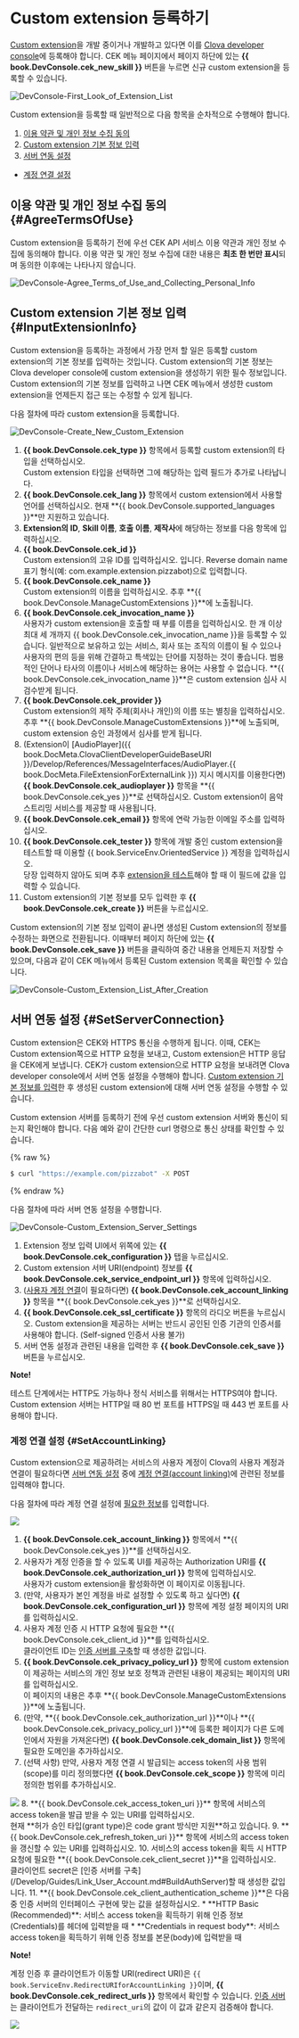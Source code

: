 <!-- Note! This content includes shared parts. Therefore, when you update this, you should beware of synchronization. -->

# Custom extension 등록하기
[Custom extension](/Develop/Guides/Build_Custom_Extension.md)을 개발 중이거나 개발하고 있다면 이를 [Clova developer console](/DevConsole/ClovaDevConsole_Overview.md)에 등록해야 합니다. CEK 메뉴 페이지에서 페이지 하단에 있는 **{{ book.DevConsole.cek_new_skill }}** 버튼을 누르면 신규 custom extension을 등록할 수 있습니다.

![DevConsole-First_Look_of_Extension_List](/DevConsole/Assets/Images/DevConsole-First_Look_of_Extension_List.png)

Custom extension을 등록할 때 일반적으로 다음 항목을 순차적으로 수행해야 합니다.

1. [이용 약관 및 개인 정보 수집 동의](#AgreeTermsOfUse)
2. [Custom extension 기본 정보 입력](#InputExtensionInfo)
3. [서버 연동 설정](#SetServerConnection)
  * [계정 연결 설정](#SetAccountLinking)

<!-- Start of the shared content: AgreeTermsOfUse -->

## 이용 약관 및 개인 정보 수집 동의 {#AgreeTermsOfUse}

Custom extension을 등록하기 전에 우선 CEK API 서비스 이용 약관과 개인 정보 수집에 동의해야 합니다. 이용 약관 및 개인 정보 수집에 대한 내용은 **최초 한 번만 표시**되며 동의한 이후에는 나타나지 않습니다.

![DevConsole-Agree_Terms_of_Use_and_Collecting_Personal_Info](/DevConsole/Assets/Images/DevConsole-Agree_Terms_of_Use_and_Collecting_Personal_Info.png)

<!-- End of the shared content -->

## Custom extension 기본 정보 입력 {#InputExtensionInfo}

Custom extension을 등록하는 과정에서 가장 먼저 할 일은 등록할 custom extension의 기본 정보를 입력하는 것입니다. Custom extension의 기본 정보는 Clova developer console에 custom extension을 생성하기 위한 필수 정보입니다. Custom extension의 기본 정보를 입력하고 나면 CEK 메뉴에서 생성한 custom extension을 언제든지 접근 또는 수정할 수 있게 됩니다.

다음 절차에 따라 custom extension을 등록합니다.

![DevConsole-Create_New_Custom_Extension](/DevConsole/Assets/Images/DevConsole-Create_New_Custom_Extension.png)

1. **{{ book.DevConsole.cek_type }}** 항목에서 등록할 custom extension의 타입을 선택하십시오.<br />
  Custom extension 타입을 선택하면 그에 해당하는 입력 필드가 추가로 나타납니다.
2. **{{ book.DevConsole.cek_lang }}** 항목에서 custom extension에서 사용할 언어를 선택하십시오. 현재 **{{ book.DevConsole.supported_languages }}**만 지원하고 있습니다.
3. **Extension의 ID**, **Skill 이름**, **호출 이름**, **제작사**에 해당하는 정보를 다음 항목에 입력하십시오.
  1. **{{ book.DevConsole.cek_id }}**<br />
    Custom extension의 고유 ID를 입력하십시오. 입니다. Reverse domain name 표기 형식(예: com.example.extension.pizzabot)으로 입력합니다.
  2. **{{ book.DevConsole.cek_name }}**<br />
    Custom extension의 이름을 입력하십시오. 추후 **{{ book.DevConsole.ManageCustomExtensions }}**에 노출됩니다.
  3. **{{ book.DevConsole.cek_invocation_name }}**<br />
    사용자가 custom extension을 호출할 때 부를 이름을 입력하십시오. 한 개 이상 최대 세 개까지 {{ book.DevConsole.cek_invocation_name }}을 등록할 수 있습니다. 일반적으로 보유하고 있는 서비스, 회사 또는 조직의 이름이 될 수 있으나 사용자의 편의 등을 위해 간결하고 특색있는 단어를 지정하는 것이 좋습니다. 범용적인 단어나 타사의 이름이나 서비스에 해당하는 용어는 사용할 수 없습니다. **{{ book.DevConsole.cek_invocation_name }}**은 custom extension 심사 시 검수받게 됩니다.
  4. **{{ book.DevConsole.cek_provider }}**<br />
    Custom extension의 제작 주체(회사나 개인)의 이름 또는 별칭을 입력하십시오. 추후 **{{ book.DevConsole.ManageCustomExtensions }}**에 노출되며, custom extension 승인 과정에서 심사를 받게 됩니다.
4. (Extension이 [AudioPlayer]({{ book.DocMeta.ClovaClientDeveloperGuideBaseURI }}/Develop/References/MessageInterfaces/AudioPlayer.{{ book.DocMeta.FileExtensionForExternalLink }}) 지시 메시지를 이용한다면) **{{ book.DevConsole.cek_audioplayer }}** 항목을 **{{ book.DevConsole.cek_yes }}**로 선택하십시오. Custom extension이 음악 스트리밍 서비스를 제공할 때 사용됩니다.
5. **{{ book.DevConsole.cek_email }}** 항목에 연락 가능한 이메일 주소를 입력하십시오.
6. **{{ book.DevConsole.cek_tester }}** 항목에 개발 중인 custom extension을 테스트할 때 이용할 {{ book.ServiceEnv.OrientedService }} 계정을 입력하십시오.<br />
  당장 입력하지 않아도 되며 추후 [extension을 테스트](/DevConsole/Guides/Test_Custom_Extension.md)해야 할 때 이 필드에 값을 입력할 수 있습니다.
7. Custom extension의 기본 정보를 모두 입력한 후 **{{ book.DevConsole.cek_create }}** 버튼을 누르십시오.

Custom extension의 기본 정보 입력이 끝나면 생성된 Custom extension의 정보를 수정하는 화면으로 전환됩니다. 이때부터 페이지 하단에 있는 **{{ book.DevConsole.cek_save }}** 버튼을 클릭하여 중간 내용을 언제든지 저장할 수 있으며, 다음과 같이 CEK 메뉴에서 등록된 Custom extension 목록을 확인할 수 있습니다.

![DevConsole-Custom_Extension_List_After_Creation](/DevConsole/Assets/Images/DevConsole-Custom_Extension_List_After_Creation.png)

## 서버 연동 설정 {#SetServerConnection}

Custom extension은 CEK와 HTTPS 통신을 수행하게 됩니다. 이때, CEK는 Custom extension쪽으로 HTTP 요청을 보내고, Custom extension은 HTTP 응답을 CEK에게 보냅니다. CEK가 custom extension으로 HTTP 요청을 보내려면 Clova developer console에서 서버 연동 설정을 수행해야 합니다. [Custom extension 기본 정보를 입력](#InputExtensionInfo)한 후 생성된 custom extension에 대해 서버 연동 설정을 수행할 수 있습니다.

Custom extension 서버를 등록하기 전에 우선 custom extension 서버와 통신이 되는지 확인해야 합니다. 다음 예와 같이 간단한 curl 명령으로 통신 상태를 확인할 수 있습니다.

{% raw %}
```bash
$ curl "https://example.com/pizzabot" -X POST
```
{% endraw %}

다음 절차에 따라 서버 연동 설정을 수행합니다.

![DevConsole-Custom_Extension_Server_Settings](/DevConsole/Assets/Images/DevConsole-Custom_Extension_Server_Settings.png)

1. Extension 정보 입력 UI에서 위쪽에 있는 **{{ book.DevConsole.cek_configuration }}** 탭을 누르십시오.
2. Custom extension 서버 URI(endpoint) 정보를 **{{ book.DevConsole.cek_service_endpoint_url }}** 항목에 입력하십시오.
3. ([사용자 계정 연결](#SetAccountLinking)이 필요하다면) **{{ book.DevConsole.cek_account_linking }}** 항목을 **{{ book.DevConsole.cek_yes }}**로 선택하십시오.
4. **{{ book.DevConsole.cek_ssl_certificate }}** 항목의 라디오 버튼을 누르십시오. Custom extension을 제공하는 서버는 반드시 공인된 인증 기관의 인증서를 사용해야 합니다. (Self-signed 인증서 사용 불가)
5. 서버 연동 설정과 관련된 내용을 입력한 후 **{{ book.DevConsole.cek_save }}** 버튼을 누르십시오.

<div class="note">
  <p><strong>Note!</strong></p>
  <p>테스트 단계에서는 HTTP도 가능하나 정식 서비스를 위해서는 HTTPS여야 합니다. Custom extension 서버는 HTTP일 때 80 번 포트를 HTTPS일 때 443 번 포트를 사용해야 합니다.</p>
</div>

### 계정 연결 설정 {#SetAccountLinking}

Custom extension으로 제공하려는 서비스의 사용자 계정이 Clova의 사용자 계정과 연결이 필요하다면 [서버 연동 설정](#SetServerConnection) 중에 [계정 연결(account linking)](/Develop/Guides/Link_User_Account.md)에 관련된 정보를 입력해야 합니다.

다음 절차에 따라 계정 연결 설정에 [필요한 정보](/Develop/Guides/Link_User_Account.md#RegisterAccountLinkingInfo)를 입력합니다.

<img src="/DevConsole/Assets/Images/DevConsole-Custom_Extension_Accoun_Linking_Settings_1.png" />

1. **{{ book.DevConsole.cek_account_linking }}** 항목에서 **{{ book.DevConsole.cek_yes }}**를 선택하십시오.
2. 사용자가 계정 인증을 할 수 있도록 UI를 제공하는 Authorization URI를 **{{ book.DevConsole.cek_authorization_url }}** 항목에 입력하십시오.<br />
  사용자가 custom extension을 활성화하면 이 페이지로 이동됩니다.
3. (만약, 사용자가 본인 계정을 바로 설정할 수 있도록 하고 싶다면) **{{ book.DevConsole.cek_configuration_url }}** 항목에 계정 설정 페이지의 URI를 입력하십시오.
4. 사용자 계정 인증 시 HTTP 요청에 필요한 **{{ book.DevConsole.cek_client_id }}**를 입력하십시오.<br />
  클라이언트 ID는 [인증 서버를 구축](/Develop/Guides/Link_User_Account.md#BuildAuthServer)할 때 생성한 값입니다.
5. **{{ book.DevConsole.cek_privacy_policy_url }}** 항목에 custom extension이 제공하는 서비스의 개인 정보 보호 정책과 관련된 내용이 제공되는 페이지의 URI를 입력하십시오.<br />
  이 페이지의 내용은 추후 **{{ book.DevConsole.ManageCustomExtensions }}**에 노출됩니다.
6. (만약, **{{ book.DevConsole.cek_authorization_url }}**이나 **{{ book.DevConsole.cek_privacy_policy_url }}**에 등록한 페이지가 다른 도메인에서 자원을 가져온다면) **{{ book.DevConsole.cek_domain_list }}** 항목에 필요한 도메인을 추가하십시오.
7. (선택 사항) 만약, 사용자 계정 연결 시 발급되는 access token의 사용 범위(scope)를 미리 정의했다면 **{{ book.DevConsole.cek_scope }}** 항목에 미리 정의한 범위를 추가하십시오.<br />
  <img src="/DevConsole/Assets/Images/DevConsole-Custom_Extension_Accoun_Linking_Settings_2.png" />
8. **{{ book.DevConsole.cek_access_token_uri }}** 항목에 서비스의 access token을 발급 받을 수 있는 URI를 입력하십시오.<br />
  현재 **허가 승인 타입(grant type)은 code grant 방식만 지원**하고 있습니다.
9. **{{ book.DevConsole.cek_refresh_token_uri }}** 항목에 서비스의 access token을 갱신할 수 있는 URI를 입력하십시오.
10. 서비스의 access token을 획득 시 HTTP 요청에 필요한 **{{ book.DevConsole.cek_client_secret }}**을 입력하십시오.<br />
  클라이언트 secret은 [인증 서버를 구축](/Develop/Guides/Link_User_Account.md#BuildAuthServer)할 때 생성한 값입니다.
11. **{{ book.DevConsole.cek_client_authentication_scheme }}**은 다음 중 인증 서버의 인터페이스 구현에 맞는 값을 설정하십시오.
  * **HTTP Basic (Recommended)**: 서비스 access token을 획득하기 위해 인증 정보(Credentials)를 헤더에 입력받을 때
  * **Credentials in request body**: 서비스 access token을 획득하기 위해 인증 정보를 본문(body)에 입력받을 때

<div id="RedirectURI" class="note">
  <p><strong>Note!</strong></p>
  <p>계정 인증 후 클라이언트가 이동할 URI(redirect URI)은 <code>{{ book.ServiceEnv.RedirectURIforAccountLinking }}</code>이며, <strong>{{ book.DevConsole.cek_redirect_urls }}</strong> 항목에서 확인할 수 있습니다.</strong> <a href="/Develop/Guides/Link_User_Account.md#BuildAuthServer">인증 서버</a>는 클라이언트가 전달하는 <code>redirect_uri</code>의 값이 이 값과 같은지 검증해야 합니다.</p>
  <img src="/DevConsole/Assets/Images/DevConsole-Redirect_URI_for_Extension_Accoun_Linking.png" />
</div>
